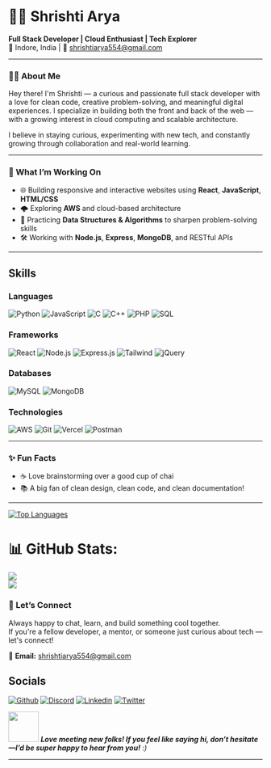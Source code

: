 # 👩‍💻 Shrishti Arya

**Full Stack Developer | Cloud Enthusiast | Tech Explorer**  
📍 Indore, India | 📧 shrishtiarya554@gmail.com

---

### 👩‍💻 About Me

Hey there! I'm Shrishti — a curious and passionate full stack developer with a love for clean code, creative problem-solving, and meaningful digital experiences. I specialize in building both the front and back of the web — with a growing interest in cloud computing and scalable architecture.

I believe in staying curious, experimenting with new tech, and constantly growing through collaboration and real-world learning.

---

### 💼 What I’m Working On

- 🌐 Building responsive and interactive websites using **React**, **JavaScript**, **HTML/CSS**
- 🌩️ Exploring **AWS** and cloud-based architecture
- 🧩 Practicing **Data Structures & Algorithms** to sharpen problem-solving skills
- 🛠️ Working with **Node.js**, **Express**, **MongoDB**, and RESTful APIs




---

## Skills

### Languages

![Python](https://img.shields.io/badge/-Python-000?&logo=Python)
![JavaScript](https://img.shields.io/badge/-JavaScript-000?&logo=JavaScript)
![C](https://img.shields.io/badge/-C-000?&logo=C)
![C++](https://img.shields.io/badge/-C++-000?&logo=c%2b%2b&logoColor=00599C)
![PHP](https://img.shields.io/badge/-PHP-000?&logo=PHP)
![SQL](https://img.shields.io/badge/-SQL-000?&logo=MySQL)

### Frameworks

![React](https://img.shields.io/badge/-React-000?&logo=React)
![Node.js](https://img.shields.io/badge/-Node.js-000?&logo=node.js)
![Express.js](https://img.shields.io/badge/-ExpressJS-000?&logo=Express)
![Tailwind](https://img.shields.io/badge/-Tailwind-000?&logo=TailwindCSS)
![jQuery](https://img.shields.io/badge/-jQuery-000?&logo=jQuery)


### Databases

![MySQL](https://img.shields.io/badge/-MySQL-000?&logo=mysql)
![MongoDB](https://img.shields.io/badge/-MongoDB-000?&logo=MongoDB)


### Technologies

![AWS](https://img.shields.io/badge/-AWS-000?&logo=Amazon-AWS&logoColor=F90)
![Git](https://img.shields.io/badge/-Git-000?&logo=Git)
![Vercel](https://img.shields.io/badge/-Vercel-000?&logo=Vercel)
![Postman](https://img.shields.io/badge/-Postman-000?&logo=Postman)

---

### ✨ Fun Facts

- ☕ Love brainstorming over a good cup of chai
- 📚 A big fan of clean design, clean code, and clean documentation!

---

<a href="https://github.com/Shrishti554" align="left"><img src="https://github-readme-stats.vercel.app/api/top-langs/?username=Shrishti554&langs_count=10&title_color=0891b2&text_color=ffffff&icon_color=0891b2&bg_color=1c1917&hide_border=true&locale=en&custom_title=Top%20%Languages" alt="Top Languages" /></a>

# 📊 GitHub Stats:
![](https://github-readme-stats.vercel.app/api?username=Shrishti554&theme=vision-friendly-dark&hide_border=false&include_all_commits=false&count_private=false)<br/>
![](https://github-readme-streak-stats.herokuapp.com/?user=Shrishti554&theme=vision-friendly-dark&hide_border=false)<br/>

### 🤝 Let’s Connect

Always happy to chat, learn, and build something cool together.  
If you're a fellow developer, a mentor, or someone just curious about tech — let's connect!

📩 **Email:** shrishtiarya554@gmail.com  


## Socials
[![Github](https://img.shields.io/badge/-Github-000?&logo=Github)](https://github.com/Shrishti554)
[![Discord](https://img.shields.io/badge/-Discord-000?&logo=Discord)](https://discord.com/users/shrishtiarya)
[![Linkedin](https://img.shields.io/badge/-Linkedin-000?&logo=Linkedin)](https://www.linkedin.com/in/shrishti-arya-0b1065258/)
[![Twitter](https://img.shields.io/badge/-Twitter-000?&logo=Twitter)](https://twitter.com/shrishti__arya)


<img src="https://media.giphy.com/media/LnQjpWaON8nhr21vNW/giphy.gif" width="60"> <em><b>Love meeting new folks! If you feel like saying hi, don’t hesitate—I’d be super happy to hear from you!</b> :)</em>

---
